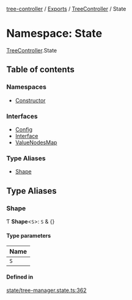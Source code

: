 [tree-controller](../README.md) / [Exports](../modules.md) / [TreeController](TreeController.md) / State

# Namespace: State

[TreeController](TreeController.md).State

## Table of contents

### Namespaces

- [Constructor](TreeController.State.Constructor.md)

### Interfaces

- [Config](../interfaces/TreeController.State.Config.md)
- [Interface](../interfaces/TreeController.State.Interface.md)
- [ValueNodesMap](../interfaces/TreeController.State.ValueNodesMap.md)

### Type Aliases

- [Shape](TreeController.State.md#shape)

## Type Aliases

### Shape

Ƭ **Shape**<`S`\>: `S` & {}

#### Type parameters

| Name |
| :------ |
| `S` |

#### Defined in

[state/tree-manager.state.ts:362](https://github.com/aexklon/tree-controller/blob/cc5f0c3/src/state/tree-manager.state.ts#L362)
